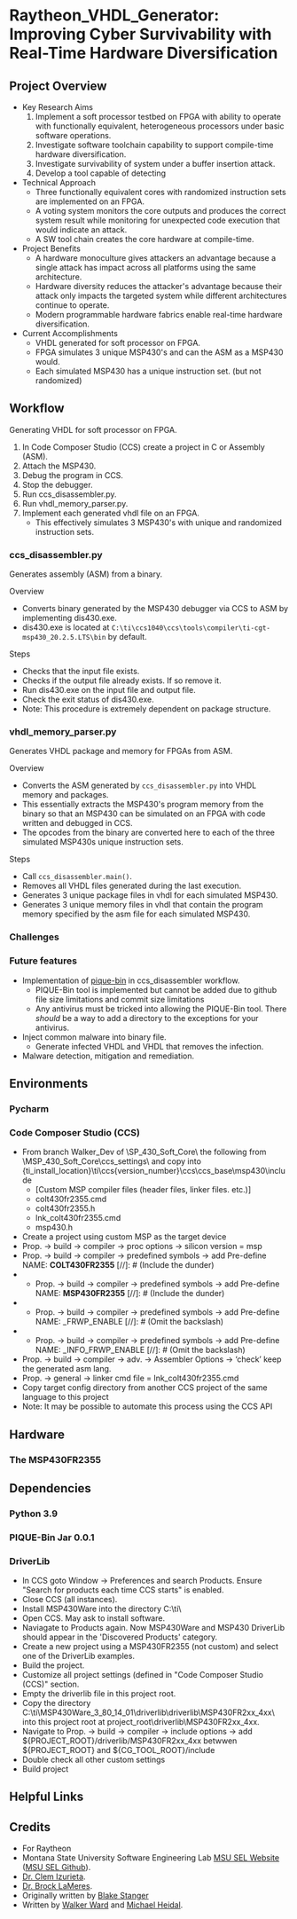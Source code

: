 # Raytheon_VHDL_Generator:<br/>Improving Cyber Survivability with Real-Time Hardware Diversification
## Project Overview
- Key Research Aims
  1. Implement a soft processor testbed on FPGA with ability to operate with functionally equivalent, heterogeneous processors under basic software operations.
  2. Investigate software toolchain capability to support compile-time hardware diversification.
  3. Investigate survivability of system under a buffer insertion attack.
  4. Develop a tool capable of detecting 
- Technical Approach
  - Three functionally equivalent cores with randomized instruction sets are implemented on an FPGA.
  - A voting system monitors the core outputs and produces the correct system result while monitoring for unexpected code execution that would indicate an attack.
  - A SW tool chain creates the core hardware at compile-time.
- Project Benefits
  - A hardware monoculture gives attackers an advantage because a single attack has impact across all platforms using the same architecture.
  - Hardware diversity reduces the attacker's advantage because their attack only impacts the targeted system while different architectures continue to operate.
  - Modern programmable hardware fabrics enable real-time hardware diversification.
- Current Accomplishments
  - VHDL generated for soft processor on FPGA.
  - FPGA simulates 3 unique MSP430's and can the ASM as a MSP430 would.
  - Each simulated MSP430 has a unique instruction set. (but not randomized)

[comment]: <> (- What it actually does: )
[comment]: <> (- Generates 3 unique vhdl rom memory files from a c or ASM's binary for 3 unique MSP430's simulated on 3 FPGA's)
## Workflow
[comment]: <> (- insert diagram/visual)
Generating VHDL for soft processor on FPGA.
 1. In Code Composer Studio (CCS) create a project in C or Assembly (ASM).
 2. Attach the MSP430.
 3. Debug the program in CCS.
 4. Stop the debugger.
 5. Run ccs_disassembler.py. 
 6. Run vhdl_memory_parser.py. 
 7. Implement each generated vhdl file on an FPGA.
    - This effectively simulates 3 MSP430's with unique and randomized instruction sets.

### ccs_disassembler.py
Generates assembly (ASM) from a binary.

Overview
- Converts binary generated by the MSP430 debugger via CCS to ASM by implementing dis430.exe.
- dis430.exe is located at `C:\ti\ccs1040\ccs\tools\compiler\ti-cgt-msp430_20.2.5.LTS\bin` by default.

Steps
- Checks that the input file exists.
- Checks if the output file already exists. If so remove it.
- Run dis430.exe on the input file and output file.
- Check the exit status of dis430.exe.
- Note: This procedure is extremely dependent on package structure.

### vhdl_memory_parser.py
Generates VHDL package and memory for FPGAs from ASM.

Overview
- Converts the ASM generated by `ccs_disassembler.py` into VHDL memory and packages.
- This essentially extracts the MSP430's program memory from the binary so that an MSP430 can be simulated on an FPGA with code written and debugged in CCS.
- The opcodes from the binary are converted here to each of the three simulated MSP430s unique instruction sets. 

Steps
- Call `ccs_disassembler.main()`.
- Removes all VHDL files generated during the last execution.
- Generates 3 unique package files in vhdl for each simulated MSP430.
- Generates 3 unique memory files in vhdl that contain the program memory specified by the asm file for each simulated MSP430.
### Challenges
### Future features
- Implementation of [pique-bin](https://github.com/MSUSEL/msusel-pique) in ccs_disassembler workflow.
  - PIQUE-Bin tool is implemented but cannot be added due to github file size limitations and commit size limitations 
  - Any antivirus must be tricked into allowing the PIQUE-Bin tool. There *should* be a way to add a directory to the exceptions for your antivirus. 
- Inject common malware into binary file.
  - Generate infected VHDL and VHDL that removes the infection.
- Malware detection, mitigation and remediation.
## Environments
### Pycharm
### Code Composer Studio (CCS)
- From branch Walker_Dev of \SP_430_Soft_Core\ the following from \MSP_430_Soft_Core\ccs_settings\ and copy into {ti_install_location}\ti\ccs{version_number}\ccs\ccs_base\msp430\include
  - [Custom MSP compiler files (header files, linker files. etc.)]
  - colt430fr2355.cmd
  - colt430fr2355.h
  - lnk_colt430fr2355.cmd
  - msp430.h
- Create a project using custom MSP as the target device
- Prop. -> build -> compiler -> proc options -> silicon version = msp
- Prop. -> build -> compiler -> predefined symbols -> add Pre-define NAME: __COLT430FR2355__  [//]: # (Include the dunder)
- - Prop. -> build -> compiler -> predefined symbols -> add Pre-define NAME: __MSP430FR2355__  [//]: # (Include the dunder)
- - Prop. -> build -> compiler -> predefined symbols -> add Pre-define NAME: \_FRWP_ENABLE  [//]: # (Omit the backslash)
- - Prop. -> build -> compiler -> predefined symbols -> add Pre-define NAME: \_INFO_FRWP_ENABLE  [//]: # (Omit the backslash)
- Prop. -> build -> compiler -> adv. -> Assembler Options -> ‘check’ keep the generated asm lang.
- Prop. -> general -> linker cmd file = lnk_colt430fr2355.cmd
- Copy target config directory from another CCS project of the same language to this project
- Note: It may be possible to automate this process using the CCS API
## Hardware
### The MSP430FR2355
## Dependencies
### Python 3.9
### PIQUE-Bin Jar 0.0.1
### DriverLib
- In CCS goto Window -> Preferences and search Products. Ensure "Search for products each time CCS starts" is enabled.
- Close CCS (all instances).
- Install MSP430Ware into the directory C:\ti\
- Open CCS. May ask to install software.
- Naviagate to Products again. Now MSP430Ware and MSP430 DriverLib should appear in the 'Discovered Products' category.
- Create a new project using a MSP430FR2355 (not custom) and select one of the DriverLib examples.
- Build the project.
- Customize all project settings (defined in "Code Composer Studio (CCS)" section.
- Empty the driverlib file in this project root.
- Copy the directory C:\ti\MSP430Ware_3_80_14_01\driverlib\driverlib\MSP430FR2xx_4xx\ into this project root at project_root\driverlib\MSP430FR2xx_4xx\.
- Navigate to Prop. -> build -> compiler -> include options -> add ${PROJECT_ROOT}/driverlib/MSP430FR2xx_4xx betwwen ${PROJECT_ROOT} and ${CG_TOOL_ROOT}/include
- Double check all other custom settings
- Build project
## Helpful Links
## Credits
- For Raytheon
- Montana State University Software Engineering Lab [MSU SEL Website](https://www.msubobcatcyber.com/) ([MSU SEL Github](https://github.com/MSUSEL)).
- [Dr. Clem Izurieta](https://www.cs.montana.edu/directory/1524206/clemente-izurieta).
- [Dr. Brock LaMeres](https://www.montana.edu/blameres/).
- Originally written by [Blake Stanger](https://github.com/blakestanger)
- Written by [Walker Ward](https://github.com/Phred7) and [Michael Heidal](https://github.com/linknmike).
